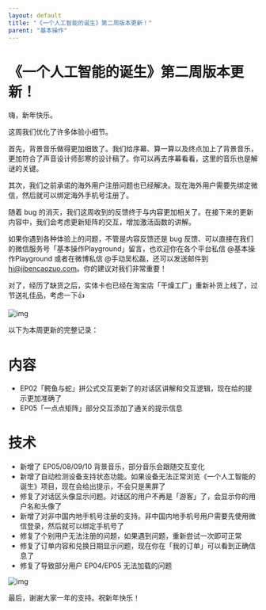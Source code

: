 ```yaml
---
layout: default
title: "《一个人工智能的诞生》第二周版本更新！"
parent: "基本操作"
---
```


# 《一个人工智能的诞生》第二周版本更新！

嗨，新年快乐。

这周我们优化了许多体验小细节。

首先，背景音乐做得更加细致了。我们给序幕、算一算以及终点加上了背景音乐，更加符合了声音设计师彭寒的设计稿了。你可以再去序幕看看，这里的音乐也是解谜的关键。

其次，我们之前承诺的海外用户注册问题也已经解决。现在海外用户需要先绑定微信，然后就可以绑定海外手机号注册了。

随着 bug 的消灭，我们这周收到的反馈终于与内容更加相关了。在接下来的更新内容中，我们会考虑更新矩阵的交互，增加激活函数的讲解。

如果你遇到各种体验上的问题，不管是内容反馈还是 bug 反馈、可以直接在我们的微信服务号「基本操作Playground」留言，也欢迎你在各个平台私信 @基本操作Playground 或者在微博私信 @手动吴松磊，还可以发送邮件到 hi@jibencaozuo.com。你的建议对我们非常重要！

对了，经历了缺货之后，实体卡也已经在淘宝店「干燥工厂」重新补货上线了，过节送礼佳品，考虑一下👍

![img](https://i.loli.net/2021/10/03/1Zf5KGXDvygPtBs.png)

以下为本周更新的完整记录：

# **内容**

- EP02「鳄鱼与蛇」拼公式交互更新了的对话区讲解和交互逻辑，现在给的提示更加准确了
- EP05「一点点矩阵」部分交互添加了通关的提示信息

# **技术**

- 新增了 EP05/08/09/10 背景音乐，部分音乐会跟随交互变化
- 新增了自动检测设备支持状态功能。如果设备无法正常浏览《一个人工智能的诞生》项目，现在会给出提示，不会只是黑屏了
- 修复了对话区头像显示问题。对话区的用户不再是「游客」了，会显示你的用户名和头像了
- 新增了对非中国内地手机号注册的支持。非中国内地手机号用户需要先使用微信登录，然后就可以绑定手机号了
- 修复了个别用户无法注册的问题，如果遇到问题，重新尝试一次即可正常
- 修复了订单内容和兑换日期显示问题，现在你在「我的订单」可以看到正确信息了
- 修复了导致部分用户 EP04/EP05 无法加载的问题

![img](https://i.loli.net/2021/10/03/UxhTufj6sKJ98yv.gif)

最后，谢谢大家一年的支持。祝新年快乐！
